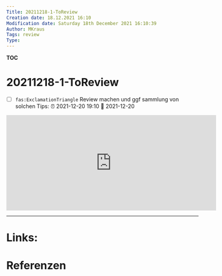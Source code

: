 ```yaml
---
Title: 20211218-1-ToReview
Creation date: 18.12.2021 16:10
Modification date: Saturday 18th December 2021 16:10:39
Author: MKraus
Tags: review 
Type:
---
```


**TOC**

# 20211218-1-ToReview

- [ ] `fas:ExclamationTriangle` Review machen und ggf sammlung von solchen Tips: ⏰ 2021-12-20 19:10  📅 2021-12-20 
<iframe border=0 frameborder=0 height=250 width=550  
 src="https://twitframe.com/show?url=https://twitter.com/badamczewski01/status/1472153266612064259?s=20"></iframe>



---

# Links:
 
# Referenzen
